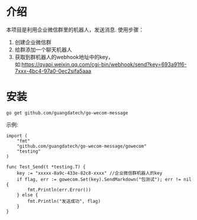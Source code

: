 # 介绍
本项目是利用企业微信群里的机器人，发送消息.
使用步骤：
1. 创建企业微信群
2. 给群添加一个聊天机器人
3. 获取到群机器人的webhook地址中的key，如:https://qyapi.weixin.qq.com/cgi-bin/webhook/send?key=693a91f6-7xxx-4bc4-97a0-0ec2sifa5aaa

# 安装
``` 
go get github.com/guangdatech/go-wecom-message
```

示例:
```
import (
	"fmt"
	"github.com/guangdatech/go-wecom-message/gowecom"
	"testing"
)

func Test_Send(t *testing.T) {
	key := "xxxxx-8a9c-433e-82c8-xxxx" //企业微信群机器人的key
	if flag, err := gowecom.Set(key).SendMarkdown("包测试"); err != nil {
		fmt.Println(err.Error())
	} else {
		fmt.Println("发送成功", flag)
	}
}

```

